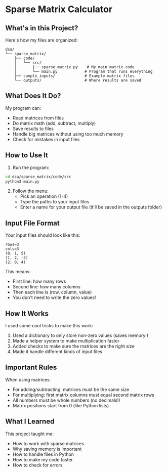 # Sparse Matrix Calculator

## What's in this Project?

Here's how my files are organized:
```
dsa/
└── sparse_matrix/
    ├── code/
    │   └── src/
    │       ├── sparse_matrix.py    # My main matrix code
    │       └── main.py            # Program that runs everything
    ├── sample_inputs/             # Example matrix files
    └── outputs/                   # Where results are saved
```

## What Does It Do?

My program can:
- Read matrices from files
- Do matrix math (add, subtract, multiply)
- Save results to files
- Handle big matrices without using too much memory
- Check for mistakes in input files

## How to Use It

1. Run the program:
```bash
cd dsa/sparse_matrix/code/src
python3 main.py
```

2. Follow the menu:
   - Pick an operation (1-4)
   - Type the paths to your input files
   - Enter a name for your output file (it'll be saved in the outputs folder)

## Input File Format

Your input files should look like this:
```
rows=3
cols=3
(0, 1, 5)
(1, 2, -3)
(2, 0, 4)
```

This means:
- First line: how many rows
- Second line: how many columns
- Then each line is (row, column, value)
- You don't need to write the zero values!

## How It Works

I used some cool tricks to make this work:
1. Used a dictionary to only store non-zero values (saves memory!)
2. Made a helper system to make multiplication faster
3. Added checks to make sure the matrices are the right size
4. Made it handle different kinds of input files

## Important Rules

When using matrices:
- For adding/subtracting: matrices must be the same size
- For multiplying: first matrix columns must equal second matrix rows
- All numbers must be whole numbers (no decimals!)
- Matrix positions start from 0 (like Python lists)

## What I Learned

This project taught me:
- How to work with sparse matrices
- Why saving memory is important
- How to handle files in Python
- How to make my code faster
- How to check for errors